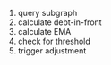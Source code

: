 


1. query subgraph
2. calculate debt-in-front
3. calculate EMA
4. check for threshold
5. trigger adjustment
